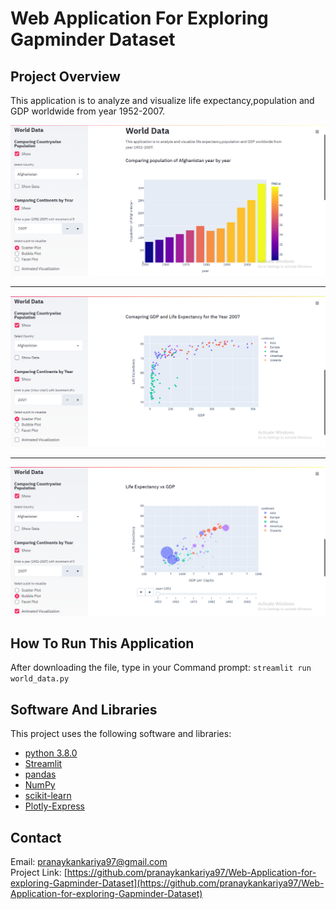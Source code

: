 
# Web Application For Exploring Gapminder Dataset

## Project Overview
This application is to analyze and visualize life expectancy,population and GDP worldwide from year 1952-2007.

![Year vs Population](https://github.com/pranaykankariya97/Web-Application-for-exploring-Gapminder-Dataset/blob/master/images/Population.png)

---
![Life Expectancy vs GDP](https://github.com/pranaykankariya97/Web-Application-for-exploring-Gapminder-Dataset/blob/master/images/GDP.png)

---
![Animated Visualization](https://github.com/pranaykankariya97/Web-Application-for-exploring-Gapminder-Dataset/blob/master/images/Animation.png)

## How To Run This Application
After downloading the file, type in your Command prompt:
`streamlit run world_data.py`

## Software And Libraries
This project uses the following software and libraries:
* [python 3.8.0](https://www.python.org/downloads/release/python-380/)
* [Streamlit](https://www.streamlit.io/)
* [pandas](https://pandas.pydata.org/)
* [NumPy](https://numpy.org/)
* [scikit-learn](https://scikit-learn.org/stable/)
* [Plotly-Express](https://plotly.com/python/plotly-express/)

## Contact
Email: pranaykankariya97@gmail.com \
Project Link: [https://github.com/pranaykankariya97/Web-Application-for-exploring-Gapminder-Dataset](https://github.com/pranaykankariya97/Web-Application-for-exploring-Gapminder-Dataset)

